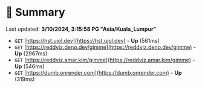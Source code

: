 # 📖 Summary
Last updated: **3/10/2024, 3:15:58 PG "Asia/Kuala_Lumpur"**

- `GET` [https://hst.ujol.dev](https://hst.ujol.dev) - **Up** (561ms)
- `GET` [https://reddviz.deno.dev/gimme](https://reddviz.deno.dev/gimme) - **Up** (2967ms)
- `GET` [https://reddviz.amar.kim/gimme](https://reddviz.amar.kim/gimme) - **Up** (546ms)
- `GET` [https://dumb.onrender.com](https://dumb.onrender.com) - **Up** (319ms)
